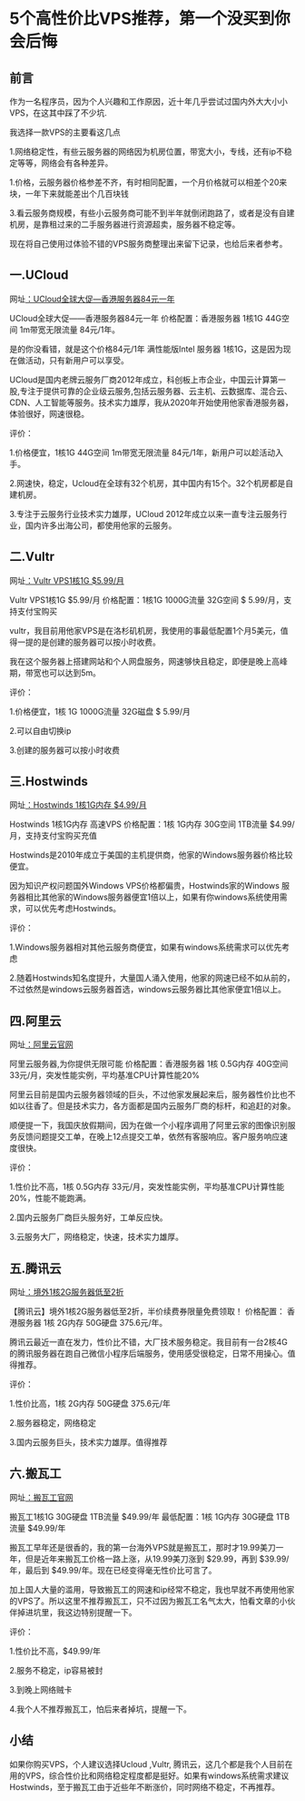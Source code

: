 # 5个高性价比VPS推荐，第一个没买到你会后悔

## 前言
作为一名程序员，因为个人兴趣和工作原因，近十年几乎尝试过国内外大大小小VPS，在这其中踩了不少坑.

我选择一款VPS的主要看这几点

1.网络稳定性，有些云服务器的网络因为机房位置，带宽大小，专线，还有ip不稳定等等，网络会有各种差异。

1.价格，云服务器价格参差不齐，有时相同配置，一个月价格就可以相差个20来块，一年下来就能差出个几百块钱

3.看云服务商规模，有些小云服务商可能不到半年就倒闭跑路了，或者是没有自建机房，是靠租过来的二手服务器进行资源超卖，服务器不稳定等。

现在将自己使用过体验不错的VPS服务商整理出来留下记录，也给后来者参考。

## 一.UCloud
网址[：UCloud全球大促—香港服务器84元一年](https://www.ucloud.cn/site/active/kuaijie.html?invitation_code=C1xD0774E4BC648)

UCloud全球大促——香港服务器84元一年
价格配置：香港服务器 1核1G 44G空间 1m带宽无限流量 84元/1年。

是的你没看错，就是这个价格84元/1年 满性能版Intel 服务器 1核1G，这是因为现在做活动，只有新用户可以享受。

UCloud是国内老牌云服务厂商2012年成立，科创板上市企业，中国云计算第一股,专注于提供可靠的企业级云服务,包括云服务器、云主机、云数据库、混合云、CDN、人工智能等服务。技术实力雄厚，我从2020年开始使用他家香港服务器，体验很好，网速很稳。

评价：

1.价格便宜，1核1G 44G空间 1m带宽无限流量 84元/1年，新用户可以趁活动入手。

2.网速快，稳定，Ucloud在全球有32个机房，其中国内有15个。32个机房都是自建机房。

3.专注于云服务行业技术实力雄厚，UCloud 2012年成立以来一直专注云服务行业，国内许多出海公司，都使用他家的云服务。

## 二.Vultr
网址[：Vultr VPS1核1G $5.99/月](https://www.vultr.com/?ref=8914637-6G)

Vultr VPS1核1G $5.99/月
价格配置：1核1G 1000G流量 32G空间 $ 5.99/月，支持支付宝购买

vultr，我目前用他家VPS是在洛杉矶机房，我使用的事最低配置1个月5美元，值得一提的是创建的服务器可以按小时收费。

我在这个服务器上搭建网站和个人网盘服务，网速够快且稳定，即便是晚上高峰期，带宽也可以达到5m。

评价：

1.价格便宜，1核 1G 1000G流量 32G磁盘 $ 5.99/月

2.可以自由切换ip

3.创建的服务器可以按小时收费



## 三.Hostwinds
网址[：Hostwinds 1核1G内存 $4.99/月](https://www.hostwinds.com/11552-7.html)

Hostwinds 1核1G内存 高速VPS
价格配置：1核 1G内存 30G空间 1TB流量 $4.99/月，支持支付宝购买充值

Hostwinds是2010年成立于美国的主机提供商，他家的Windows服务器价格比较便宜。

因为知识产权问题国外Windows VPS价格都偏贵，Hostwinds家的Windows 服务器相比其他家的Windows服务器便宜1倍以上，如果有你windows系统使用需求，可以优先考虑Hostwinds。

评价：

1.Windows服务器相对其他云服务商便宜，如果有windows系统需求可以优先考虑

2.随着Hostwinds知名度提升，大量国人涌入使用，他家的网速已经不如从前的，不过依然是windows云服务器首选，windows云服务器比其他家便宜1倍以上。

## 四.阿里云
网址[：阿里云官网](https://www.aliyun.com/product/ecs?userCode=ptp0j2jp)

阿里云服务器,为你提供无限可能
价格配置：香港服务器 1核 0.5G内存 40G空间 33元/月，突发性能实例，平均基准CPU计算性能20%

阿里云目前是国内云服务器领域的巨头，不过他家发展起来后，服务器性价比也不如以往香了。但是技术实力，各方面都是国内云服务厂商的标杆，和追赶的对象。

顺便提一下，我国庆放假期间，因为在做一个小程序调用了阿里云家的图像识别服务反馈问题提交工单，在晚上12点提交工单，依然有客服响应。客户服务响应速度很快。

评价：

1.性价比不高，1核 0.5G内存 33元/月，突发性能实例，平均基准CPU计算性能20%，性能不能跑满。

2.国内云服务厂商巨头服务好，工单反应快。

3.云服务大厂，网络稳定，快速，技术实力雄厚。

## 五.腾讯云
网址[：境外1核2G服务器低至2折](https://curl.qcloud.com/SRhxm4cR)

【腾讯云】境外1核2G服务器低至2折，半价续费券限量免费领取！
价格配置： 香港服务器 1核 2G内存 50G硬盘 375.6元/年。

腾讯云最近一直在发力，性价比不错，大厂技术服务稳定。我目前有一台2核4G的腾讯服务器在跑自己微信小程序后端服务，使用感受很稳定，日常不用操心。值得推荐。

评价：

1.性价比高，1核 2G内存 50G硬盘 375.6元/年

2.服务器稳定，网络稳定

3.国内云服务巨头，技术实力雄厚。值得推荐

## 六.搬瓦工
网址[：搬瓦工官网](https://bwh81.net/aff.php?aff=65978)

搬瓦工1核1G 30G硬盘 1TB流量 $49.99/年
最低配置：1核 1G内存 30G硬盘 1TB流量 $49.99/年

搬瓦工早年还是很香的，我的第一台海外VPS就是搬瓦工，那时才19.99美刀一年，但是近年来搬瓦工价格一路上涨，从19.99美刀涨到 $29.99，再到 $39.99/年，最后到 $49.99/年。现在已经变得毫无性价比可言了。

加上国人大量的滥用，导致搬瓦工的网速和ip经常不稳定，我也早就不再使用他家的VPS了。所以这里不推荐搬瓦工，只不过因为搬瓦工名气太大，怕看文章的小伙伴掉进坑里，我这边特别提醒一下。

评价：

1.性价比不高，$49.99/年

2.服务不稳定，ip容易被封

3.到晚上网络贼卡

4.我个人不推荐搬瓦工，怕后来者掉坑，提醒一下。

## 小结
如果你购买VPS，个人建议选择Ucloud ,Vultr, 腾讯云，这几个都是我个人目前在用的VPS，综合性价比和网络稳定程度都是挺好。如果有windows系统需求建议Hostwinds，至于搬瓦工由于近些年不断涨价，同时网络不稳定，不再推荐。
